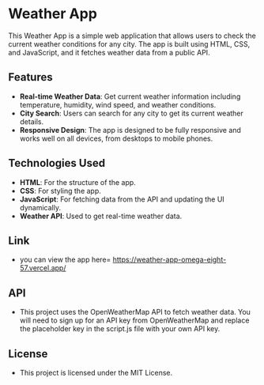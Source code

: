 # Weather App

This Weather App is a simple web application that allows users to check the current weather conditions for any city. The app is built using HTML, CSS, and JavaScript, and it fetches weather data from a public API.

## Features

- **Real-time Weather Data**: Get current weather information including temperature, humidity, wind speed, and weather conditions.
- **City Search**: Users can search for any city to get its current weather details.
- **Responsive Design**: The app is designed to be fully responsive and works well on all devices, from desktops to mobile phones.

## Technologies Used

- **HTML**: For the structure of the app.
- **CSS**: For styling the app.
- **JavaScript**: For fetching data from the API and updating the UI dynamically.
- **Weather API**: Used to get real-time weather data.
## Link
- you can view the app here= https://weather-app-omega-eight-57.vercel.app/

## API
- This project uses the OpenWeatherMap API to fetch weather data. You will need to sign up for an API key from OpenWeatherMap and replace the placeholder key in the script.js file with your own API key.

## License
- This project is licensed under the MIT License.


